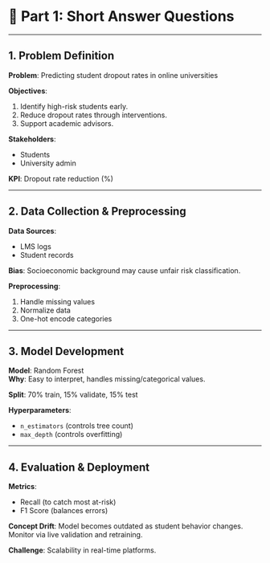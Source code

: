 # 🔹 Part 1: Short Answer Questions

---

## 1. Problem Definition

**Problem**: Predicting student dropout rates in online universities

**Objectives**:
1. Identify high-risk students early.
2. Reduce dropout rates through interventions.
3. Support academic advisors.

**Stakeholders**: 
- Students  
- University admin

**KPI**: Dropout rate reduction (%)

---

## 2. Data Collection & Preprocessing

**Data Sources**:
- LMS logs
- Student records

**Bias**: Socioeconomic background may cause unfair risk classification.

**Preprocessing**:
1. Handle missing values
2. Normalize data
3. One-hot encode categories

---

## 3. Model Development

**Model**: Random Forest  
**Why**: Easy to interpret, handles missing/categorical values.

**Split**: 70% train, 15% validate, 15% test

**Hyperparameters**:
- `n_estimators` (controls tree count)
- `max_depth` (controls overfitting)

---

## 4. Evaluation & Deployment

**Metrics**:
- Recall (to catch most at-risk)
- F1 Score (balances errors)

**Concept Drift**: Model becomes outdated as student behavior changes. Monitor via live validation and retraining.

**Challenge**: Scalability in real-time platforms.
